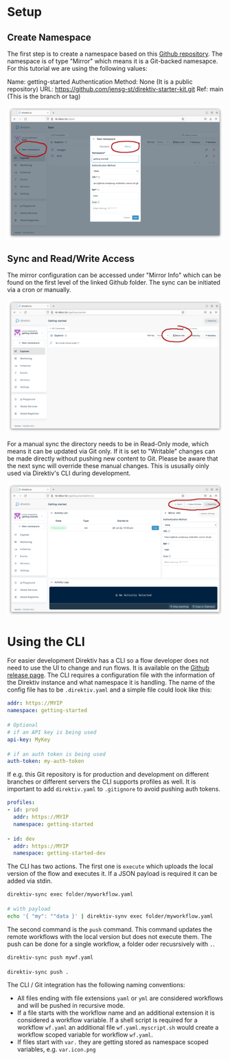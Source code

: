 # Setup

## Create Namespace 

The first step is to create a namespace based on this [Github repository](https://github.com/jensg-st/direktiv-starter-kit). The namespace is of type "Mirror" which means it is a Git-backed namesapce. For this tutorial we are using the following values:

Name: getting-started
Authentication Method: None (It is a public repository)
URL: https://github.com/jensg-st/direktiv-starter-kit.git
Ref: main (This is the branch or tag)

![Create Namespace](namespace1.png)

## Sync and Read/Write Access

The mirror configuration can be accessed under "Mirror Info" which can be found on the first level of the linked Github folder. The sync can be initiated via a cron or manually. 

![Create Namespace](mirror1.png)

For a manual sync the directory needs to be in Read-Only mode, which means it can be updated via Git only. If it is set to "Writable" changes can be made directly without pushing new content to Git. Please be aware that the next sync will override these manual changes. This is ususally oinly used via Direktiv's CLI during development. 

![Create Namespace](sync1.png)


# Using the CLI

For easier development Direktiv has a CLI so a flow developer does not need to use the UI to change and run flows. It is available on the [Github release page](https://github.com/direktiv/direktiv/releases/). The CLI requires a configuration file with the information of the Direktiv instance and what namespace it is handling. The name of the config file has to be `.direktiv.yaml` and a simple file could look like this:

```yaml
addr: https://MYIP
namespace: getting-started

# Optional
# if an API key is being used
api-key: MyKey

# if an auth token is being used
auth-token: my-auth-token
```

If e.g. this Git repository is for production and development on different branches or different servers the CLI supports profiles as well. It is important to add `direktiv.yaml` to `.gitignore` to avoid pushing auth tokens. 

```yaml
profiles:
- id: prod
  addr: https://MYIP
  namespace: getting-started

- id: dev
  addr: https://MYIP
  namespace: getting-started-dev

```

The CLI has two actions. The first one is `execute` which uploads the local version of the flow and executes it. If a JSON payload is required it can be added via stdin.

```sh
direktiv-sync exec folder/myworkflow.yaml

# with payload
echo '{ "my": ""data }' | direktiv-synv exec folder/myworkflow.yaml
```

The second command is the `push` command. This command updates the remote workflows with the local version but does not execute them. The push can be done for a single workflow, a folder oder recusrsively with `.`.

```sh
direktiv-sync push mywf.yaml

direktiv-sync push .
```

The CLI / Git integration has the following naming conventions: 

- All files ending with file extensions `yaml` or `yml` are considered workflows and will be pushed in recursive mode.
- If a file starts with the workflow name and an additional extension it is considered a workflow variable. If a shell script is required for a workflow `wf.yaml` an additional file `wf.yaml.myscript.sh` would create a workflow scoped variable for workflow `wf.yaml`.
- If files start with `var.` they are getting stored as namespace scoped variables, e.g. `var.icon.png`